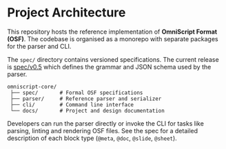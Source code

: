 # Project Architecture

This repository hosts the reference implementation of **OmniScript Format
(OSF)**. The codebase is organised as a monorepo with separate packages for the
parser and CLI.

The `spec/` directory contains versioned specifications. The current release is
[spec/v0.5](../spec/v0.5/) which defines the grammar and JSON schema used by the
parser.

```
omniscript-core/
 ├── spec/       # Formal OSF specifications
 ├── parser/     # Reference parser and serializer
 ├── cli/        # Command line interface
 └── docs/       # Project and design documentation
```

Developers can run the parser directly or invoke the CLI for tasks like parsing,
linting and rendering OSF files. See the spec for a detailed description of each
block type (`@meta`, `@doc`, `@slide`, `@sheet`).
